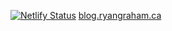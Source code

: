 [![Netlify Status](https://api.netlify.com/api/v1/badges/130927ba-035d-48e7-8a82-95fd0838194b/deploy-status)](https://app.netlify.com/sites/ryangraham/deploys)
[blog.ryangraham.ca](https://blog.ryangraham.ca)
